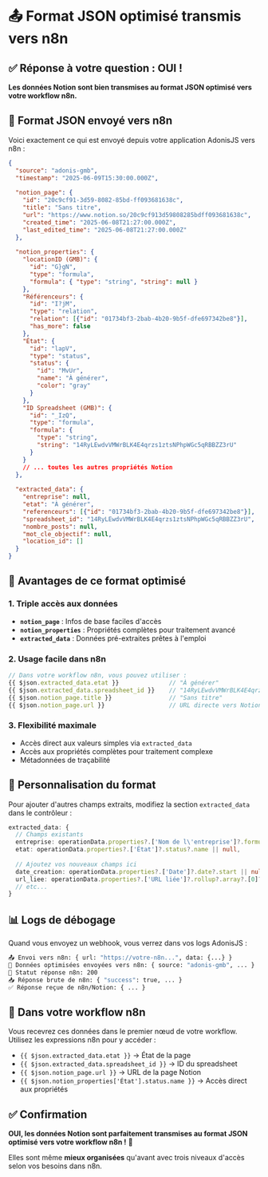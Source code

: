 # 📤 Format JSON optimisé transmis vers n8n

## ✅ Réponse à votre question : OUI !

**Les données Notion sont bien transmises au format JSON optimisé vers votre workflow n8n.**

## 🎯 Format JSON envoyé vers n8n

Voici exactement ce qui est envoyé depuis votre application AdonisJS vers n8n :

```json
{
  "source": "adonis-gmb",
  "timestamp": "2025-06-09T15:30:00.000Z",
  
  "notion_page": {
    "id": "20c9cf91-3d59-8082-85bd-ff093681638c",
    "title": "Sans titre",
    "url": "https://www.notion.so/20c9cf913d59808285bdff093681638c",
    "created_time": "2025-06-08T21:27:00.000Z",
    "last_edited_time": "2025-06-08T21:27:00.000Z"
  },
  
  "notion_properties": {
    "locationID (GMB)": {
      "id": "G}gN",
      "type": "formula",
      "formula": { "type": "string", "string": null }
    },
    "Référenceurs": {
      "id": "I?jM",
      "type": "relation",
      "relation": [{"id": "01734bf3-2bab-4b20-9b5f-dfe697342be8"}],
      "has_more": false
    },
    "État": {
      "id": "lapV",
      "type": "status",
      "status": {
        "id": "MvUr",
        "name": "À générer",
        "color": "gray"
      }
    },
    "ID Spreadsheet (GMB)": {
      "id": "_IzQ",
      "type": "formula",
      "formula": {
        "type": "string",
        "string": "14RyLEwdvVMWrBLK4E4qrzs1ztsNPhpWGc5qRBBZZ3rU"
      }
    }
    // ... toutes les autres propriétés Notion
  },
  
  "extracted_data": {
    "entreprise": null,
    "etat": "À générer",
    "referenceurs": [{"id": "01734bf3-2bab-4b20-9b5f-dfe697342be8"}],
    "spreadsheet_id": "14RyLEwdvVMWrBLK4E4qrzs1ztsNPhpWGc5qRBBZZ3rU",
    "nombre_posts": null,
    "mot_cle_objectif": null,
    "location_id": []
  }
}
```

## 🎉 Avantages de ce format optimisé

### 1. **Triple accès aux données**
- **`notion_page`** : Infos de base faciles d'accès
- **`notion_properties`** : Propriétés complètes pour traitement avancé
- **`extracted_data`** : Données pré-extraites prêtes à l'emploi

### 2. **Usage facile dans n8n**
```javascript
// Dans votre workflow n8n, vous pouvez utiliser :
{{ $json.extracted_data.etat }}              // "À générer"
{{ $json.extracted_data.spreadsheet_id }}    // "14RyLEwdvVMWrBLK4E4qrzs1ztsNPhpWGc5qRBBZZ3rU"
{{ $json.notion_page.title }}                // "Sans titre"
{{ $json.notion_page.url }}                  // URL directe vers Notion
```

### 3. **Flexibilité maximale**
- Accès direct aux valeurs simples via `extracted_data`
- Accès aux propriétés complètes pour traitement complexe
- Métadonnées de traçabilité

## 🔧 Personnalisation du format

Pour ajouter d'autres champs extraits, modifiez la section `extracted_data` dans le contrôleur :

```typescript
extracted_data: {
  // Champs existants
  entreprise: operationData.properties?.['Nom de l\'entreprise']?.formula?.string || null,
  etat: operationData.properties?.['État']?.status?.name || null,
  
  // Ajoutez vos nouveaux champs ici
  date_creation: operationData.properties?.['Date']?.date?.start || null,
  url_liee: operationData.properties?.['URL liée']?.rollup?.array?.[0]?.url || null,
  // etc...
}
```

## 📊 Logs de débogage

Quand vous envoyez un webhook, vous verrez dans vos logs AdonisJS :

```bash
📤 Envoi vers n8n: { url: "https://votre-n8n...", data: {...} }
🎯 Données optimisées envoyées vers n8n: { source: "adonis-gmb", ... }
📡 Statut réponse n8n: 200
📥 Réponse brute de n8n: { "success": true, ... }
✅ Réponse reçue de n8n/Notion: { ... }
```

## 🎯 Dans votre workflow n8n

Vous recevrez ces données dans le premier nœud de votre workflow. Utilisez les expressions n8n pour y accéder :

- `{{ $json.extracted_data.etat }}` → État de la page
- `{{ $json.extracted_data.spreadsheet_id }}` → ID du spreadsheet
- `{{ $json.notion_page.url }}` → URL de la page Notion
- `{{ $json.notion_properties['État'].status.name }}` → Accès direct aux propriétés

## ✅ Confirmation

**OUI, les données Notion sont parfaitement transmises au format JSON optimisé vers votre workflow n8n !** 🎉

Elles sont même **mieux organisées** qu'avant avec trois niveaux d'accès selon vos besoins dans n8n.
